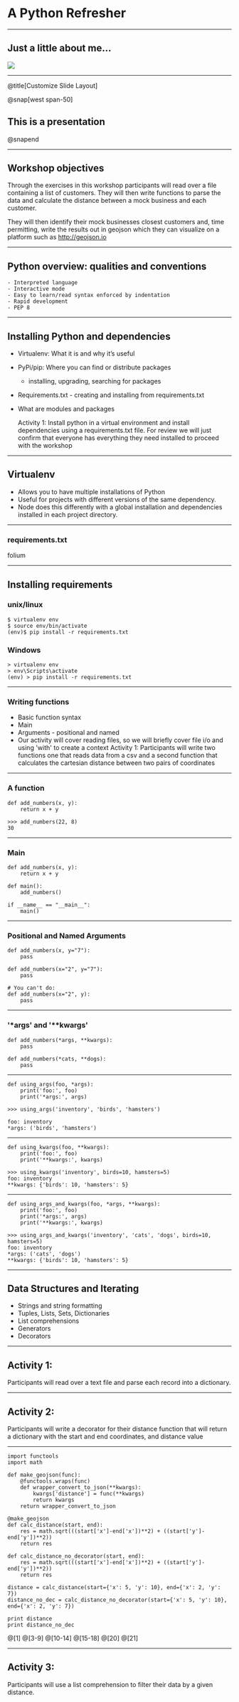 # A Python Refresher

---

## Just a little about me...

![](assets/img/board-measurements.jpg)

---
@title[Customize Slide Layout]

@snap[west span-50]
## This is a presentation
@snapend

---

## Workshop objectives

Through the exercises in this workshop participants will read over a file containing a list of customers. They will then write functions to parse the data and calculate the distance between a mock business and each customer.

They will then identify their mock businesses closest customers and, time permitting, write the results out in geojson which they can visualize on a platform such as http://geojson.io

---

## Python overview: qualities and conventions

    - Interpreted language
    - Interactive mode
    - Easy to learn/read syntax enforced by indentation
    - Rapid development
    - PEP 8


---

## Installing Python and dependencies

  - Virtualenv: What it is and why it’s useful
  - PyPi/pip: Where you can find or distribute packages
      - installing, upgrading, searching for packages
  - Requirements.txt - creating and installing from requirements.txt
  - What are modules and packages

    Activity 1: Install python in a virtual environment and install dependencies using a requirements.txt file. For review we will just confirm that everyone has everything they need installed to proceed with the workshop

---

  ## Virtualenv

  - Allows you to have multiple installations of Python
  - Useful for projects with different versions of the
  same dependency.
  - Node does this differently with a global installation and dependencies
  installed in each project directory.
---

### requirements.txt

folium

---

## Installing requirements

### unix/linux

~~~~{.bash}
$ virtualenv env
$ source env/bin/activate
(env)$ pip install -r requirements.txt
~~~~

### Windows

~~~~{.bash}
> virtualenv env
> env\Scripts\activate
(env) > pip install -r requirements.txt
~~~~

---

### Writing functions

  - Basic function syntax
  - Main
  - Arguments - positional and named
  - Our activity will cover reading files, so we will briefly
   cover file i/o and using 'with' to create a context
  Activity 1: Participants will write two functions one that reads data from a csv and a second function that calculates the cartesian distance between two pairs of coordinates

---

### A function

~~~~{.python}
def add_numbers(x, y):
    return x + y
~~~~

~~~~{.python}
>>> add_numbers(22, 8)
30
~~~~

---

### Main

~~~~{.python}
def add_numbers(x, y):
    return x + y

def main():
    add_numbers()

if __name__ == "__main__":
    main()
~~~~

---

### Positional and Named Arguments

~~~~{.python}
def add_numbers(x, y="7"):
    pass

def add_numbers(x="2", y="7"):
    pass

# You can't do:
def add_numbers(x="2", y):
    pass
~~~~

---

### '*args' and '**kwargs'

~~~~{.python}
def add_numbers(*args, **kwargs):
    pass

def add_numbers(*cats, **dogs):
    pass
~~~~

---

~~~~{.python}
def using_args(foo, *args):
    print('foo:', foo)
    print('*args:', args)
~~~~

~~~~{.bash}
>>> using_args('inventory', 'birds', 'hamsters')

foo: inventory
*args: ('birds', 'hamsters')
~~~~

---

~~~~{.python}
def using_kwargs(foo, **kwargs):
    print('foo:', foo)
    print('**kwargs:', kwargs)
~~~~

~~~~{.bash}
>>> using_kwargs('inventory', birds=10, hamsters=5)
foo: inventory
**kwargs: {'birds': 10, 'hamsters': 5}
~~~~

---

~~~~{.python}
def using_args_and_kwargs(foo, *args, **kwargs):
    print('foo:', foo)
    print('*args:', args)
    print('**kwargs:', kwargs)
~~~~

~~~~{.bash}
>>> using_args_and_kwargs('inventory', 'cats', 'dogs', birds=10, hamsters=5)
foo: inventory
*args: ('cats', 'dogs')
**kwargs: {'birds': 10, 'hamsters': 5}
~~~~

---

## Data Structures and Iterating

  - Strings and string formatting
  - Tuples, Lists, Sets, Dictionaries
  - List comprehensions
  - Generators
  - Decorators

---

## Activity 1:

Participants will read over a text file and parse each record into a dictionary.

---

## Activity 2:

Participants will write a decorator for their distance function that will return a dictionary with the start and end coordinates, and distance value

---

~~~~{.python}
import functools
import math

def make_geojson(func):
    @functools.wraps(func)
    def wrapper_convert_to_json(**kwargs):
        kwargs['distance'] = func(**kwargs)
        return kwargs
    return wrapper_convert_to_json

@make_geojson
def calc_distance(start, end):
    res = math.sqrt(((start['x']-end['x'])**2) + ((start['y']-end['y'])**2))
    return res

def calc_distance_no_decorator(start, end):
    res = math.sqrt(((start['x']-end['x'])**2) + ((start['y']-end['y'])**2))
    return res

distance = calc_distance(start={'x': 5, 'y': 10}, end={'x': 2, 'y': 7})
distance_no_dec = calc_distance_no_decorator(start={'x': 5, 'y': 10}, end={'x': 2, 'y': 7})

print distance
print distance_no_dec
~~~~

@[1]
@[3-9]
@[10-14]
@[15-18]
@[20]
@[21]

---

## Activity 3:

Participants will use a list comprehension to filter their data by a given distance.
